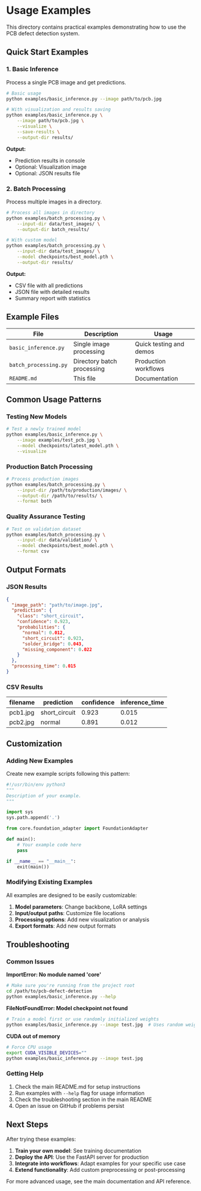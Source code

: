 #  Usage Examples

This directory contains practical examples demonstrating how to use the PCB defect detection system.

##  Quick Start Examples

### 1. Basic Inference
Process a single PCB image and get predictions.

```bash
# Basic usage
python examples/basic_inference.py --image path/to/pcb.jpg

# With visualization and results saving
python examples/basic_inference.py \
    --image path/to/pcb.jpg \
    --visualize \
    --save-results \
    --output-dir results/
```

**Output:**
- Prediction results in console
- Optional: Visualization image
- Optional: JSON results file

### 2. Batch Processing
Process multiple images in a directory.

```bash
# Process all images in directory
python examples/batch_processing.py \
    --input-dir data/test_images/ \
    --output-dir batch_results/

# With custom model
python examples/batch_processing.py \
    --input-dir data/test_images/ \
    --model checkpoints/best_model.pth \
    --output-dir results/
```

**Output:**
- CSV file with all predictions
- JSON file with detailed results
- Summary report with statistics

##  Example Files

| File | Description | Usage |
|------|-------------|-------|
| `basic_inference.py` | Single image processing | Quick testing and demos |
| `batch_processing.py` | Directory batch processing | Production workflows |
| `README.md` | This file | Documentation |

##  Common Usage Patterns

### Testing New Models
```bash
# Test a newly trained model
python examples/basic_inference.py \
    --image examples/test_pcb.jpg \
    --model checkpoints/latest_model.pth \
    --visualize
```

### Production Batch Processing
```bash
# Process production images
python examples/batch_processing.py \
    --input-dir /path/to/production/images/ \
    --output-dir /path/to/results/ \
    --format both
```

### Quality Assurance Testing
```bash
# Test on validation dataset
python examples/batch_processing.py \
    --input-dir data/validation/ \
    --model checkpoints/best_model.pth \
    --format csv
```

##  Output Formats

### JSON Results
```json
{
  "image_path": "path/to/image.jpg",
  "prediction": {
    "class": "short_circuit",
    "confidence": 0.923,
    "probabilities": {
      "normal": 0.012,
      "short_circuit": 0.923,
      "solder_bridge": 0.043,
      "missing_component": 0.022
    }
  },
  "processing_time": 0.015
}
```

### CSV Results
| filename | prediction | confidence | inference_time |
|----------|------------|------------|----------------|
| pcb1.jpg | short_circuit | 0.923 | 0.015 |
| pcb2.jpg | normal | 0.891 | 0.012 |

##  Customization

### Adding New Examples
Create new example scripts following this pattern:

```python
#!/usr/bin/env python3
"""
Description of your example.
"""

import sys
sys.path.append('.')

from core.foundation_adapter import FoundationAdapter

def main():
    # Your example code here
    pass

if __name__ == "__main__":
    exit(main())
```

### Modifying Existing Examples
All examples are designed to be easily customizable:

1. **Model parameters**: Change backbone, LoRA settings
2. **Input/output paths**: Customize file locations
3. **Processing options**: Add new visualization or analysis
4. **Export formats**: Add new output formats

##  Troubleshooting

### Common Issues

**ImportError: No module named 'core'**
```bash
# Make sure you're running from the project root
cd /path/to/pcb-defect-detection
python examples/basic_inference.py --help
```

**FileNotFoundError: Model checkpoint not found**
```bash
# Train a model first or use randomly initialized weights
python examples/basic_inference.py --image test.jpg  # Uses random weights
```

**CUDA out of memory**
```bash
# Force CPU usage
export CUDA_VISIBLE_DEVICES=""
python examples/basic_inference.py --image test.jpg
```

### Getting Help

1. Check the main README.md for setup instructions
2. Run examples with `--help` flag for usage information
3. Check the troubleshooting section in the main README
4. Open an issue on GitHub if problems persist

##  Next Steps

After trying these examples:

1. **Train your own model**: See training documentation
2. **Deploy the API**: Use the FastAPI server for production
3. **Integrate into workflows**: Adapt examples for your specific use case
4. **Extend functionality**: Add custom preprocessing or post-processing

For more advanced usage, see the main documentation and API reference.
